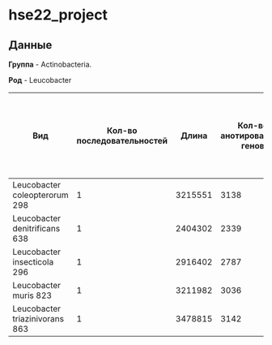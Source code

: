 # hse22_project

## Данные

**Группа** - Аctinobacteria.

**Род** - Leucobacter

| **Вид** | **Кол-во последовательностей** | **Длина** | **Кол-во анотированных генов** | **Длина всех генов** | **Доля анотированных генов** | **Кол-во предсказанных участков z-dna** | **Кол-во участков с zh-score >500 и их общая длина** |
| ------------- | ------------- |--------------------| ---- | --- | --- | --- | -- |
| Leucobacter coleopterorum 298| 1 | 3215551 | 3138 | 2872819 | 89.34% | 3215551 | 35755;  |
| Leucobacter denitrificans 638| 1 | 2404302 | 2339 | 2214101 | 92.10% | | 
| Leucobacter insecticola 296| 1 | 2916402 | 2787 | 2590638 | 88.83% | |
| Leucobacter muris 823| 1 | 3211982 | 3036 | 2900455 | 90.30% | | 
| Leucobacter triazinivorans 863| 1 | 3478815 | 3142 | 3134524 | 90.10% | |
